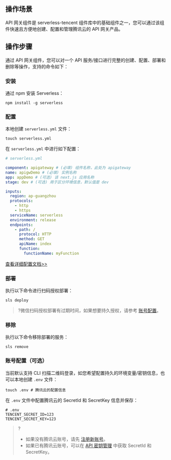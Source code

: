 ## 操作场景
API 网关组件是 serverless-tencent 组件库中的基础组件之一，您可以通过该组件快速且方便地创建、配置和管理腾讯云的 API 网关产品。

## 操作步骤
通过 API 网关组件，您可以对一个 API 服务/接口进行完整的创建、配置、部署和删除等操作，支持的命令如下：

### 安装

通过 npm 安装 Serverless：

```console
npm install -g serverless
```

### 配置

本地创建 `serverless.yml` 文件：

```console
touch serverless.yml
```

 在 `serverless.yml` 中进行如下配置： 

```yml
# serverless.yml

component: apigateway # (必填) 组件名称，此处为 apigateway
name: apigwDemo # (必填) 实例名称
app: appDemo # (可选) 该 next.js 应用名称
stage: dev # (可选) 用于区分环境信息，默认值是 dev

inputs:
  region: ap-guangzhou
  protocols:
    - http
    - https
  serviceName: serverless
  environment: release
  endpoints:
    - path: /
      protocol: HTTP
      method: GET
      apiName: index
      function:
        functionName: myFunction
```

[查看详细配置文档>>]( https://github.com/serverless-components/tencent-apigateway/blob/master/docs/configure.md )

### 部署

执行以下命令进行扫码授权部署：

```console
sls deploy
```

>?微信扫码授权部署有过期时间，如果想要持久授权，请参考 [账号配置](#account)。

### 移除

执行以下命令移除部署的服务：

```console
sls remove
```

<span id="account"></span>
### 账号配置（可选）

当前默认支持 CLI 扫描二维码登录，如您希望配置持久的环境变量/密钥信息，也可以本地创建 `.env` 文件：

```shell
touch .env # 腾讯云的配置信息
```

在 `.env` 文件中配置腾讯云的 SecretId 和 SecretKey 信息并保存：

```text
# .env
TENCENT_SECRET_ID=123
TENCENT_SECRET_KEY=123
```

>?
>- 如果没有腾讯云账号，请先 [注册新账号](https://cloud.tencent.com/register)。
>- 如果已有腾讯云账号，可以在 [API 密钥管理](https://console.cloud.tencent.com/cam/capi) 中获取 SecretId 和 SecretKey。
>


